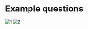# Example questions
![1](https://user-images.githubusercontent.com/111063866/233236669-10fb107b-6ad0-42dc-a5cf-ecbb9278a300.jpg)
![2](https://user-images.githubusercontent.com/111063866/233236682-177d0bcf-3828-42a1-bbb0-5d5ebc95e901.jpg)
